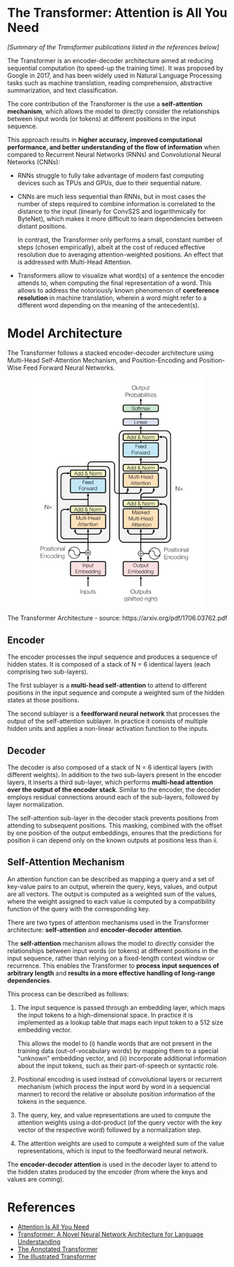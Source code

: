 # The Transformer: Attention is All You Need
*[Summary of the Transformer publications listed in the references below]*

The Transformer is an encoder-decoder architecture aimed at reducing sequential computation (to speed-up the training time). It was proposed by Google in 2017, and has been widely used in Natural Language Processing tasks such as machine translation, reading comprehension, abstractive summarization, and text classification.

The core contribution of the Transformer is the use a **self-attention mechanism**, which allows the model to directly consider the relationships between input words (or tokens) at different positions in the input sequence.

This approach results in **higher accuracy, improved computational performance, and better understanding of the flow of information** when compared to Recurrent Neural Networks (RNNs) and Convolutional Neural Networks (CNNs):
- RNNs struggle to fully take advantage of modern fast computing devices such as TPUs and GPUs, due to their sequential nature. 
- CNNs are much less sequential than RNNs, but in most cases the number of steps required to combine information is correlated to the distance to the input (linearly for ConvS2S and logarithmically for ByteNet), which makes it more difficult to learn dependencies between distant positions.  

    In contrast, the Transformer only performs a small, constant number of steps (chosen empirically), albeit at the cost of reduced effective resolution due to averaging attention-weighted positions. An effect that is addressed with Multi-Head Attention.
- Transformers allow to visualize what word(s) of a sentence the encoder attends to, when computing the final representation of a word. This allows to address the notoriously known phenomenon of **coreference resolution** in machine translation, wherein a word might refer to a different word depending on the meaning of the antecedent(s).

# Model Architecture

The Transformer follows a stacked encoder-decoder architecture using Multi-Head Self-Attention Mechanism, and Position-Encoding and Position-Wise Feed Forward Neural Networks.

<p align="center">
  <img src="img/the-encoder-architecture.png" width="400">
</p>

<p align="center">The Transformer Architecture - source: https://arxiv.org/pdf/1706.03762.pdf</p>

## Encoder

The encoder processes the input sequence and produces a sequence of hidden states. It is composed of a stack of N = 6 identical layers (each comprising two sub-layers). 

The first sublayer is a **multi-head self-attention** to attend to different positions in the input sequence and compute a weighted sum of the hidden states at those positions. 

The second sublayer is a **feedforward neural network** that processes the output of the self-attention sublayer. In practice it consists of multiple hidden units and applies a non-linear activation function to the inputs.

## Decoder

The decoder is also composed of a stack of N = 6 identical layers (with different weights). In addition to the two sub-layers present in the encoder layers, it inserts a third sub-layer, which performs **multi-head attention over the output of the encoder stack**. Similar to the encoder, the decoder employs residual connections around each of the sub-layers, followed by layer normalization.

The self-attention sub-layer in the decoder stack prevents positions from attending to subsequent positions. This masking, combined with the offset by one position of the output embeddings, ensures that the predictions for position ii can depend only on the known outputs at positions less than ii.

## Self-Attention Mechanism

An attention function can be described as mapping a query and a set of key-value pairs to an output, wherein the query, keys, values, and output are all vectors. The output is computed as a weighted sum of the values, where the weight assigned to each value is computed by a compatibility function of the query with the corresponding key.

There are two types of attention mechanisms used in the Transformer architecture: **self-attention** and **encoder-decoder attention**.

The **self-attention** mechanism allows the model to directly consider the relationships between input words (or tokens) at different positions in the input sequence, rather than relying on a fixed-length context window or recurrence. This enables the Transformer to **process input sequences of arbitrary length** and **results in a more effective handling of long-range dependencies**.

This process can be described as follows:

1. The input sequence is passed through an embedding layer, which maps the input tokens to a high-dimensional space. In practice it is implemented as a lookup table that maps each input token to a 512 size embedding vector.

    This allows the model to (i) handle words that are not present in the training data (out-of-vocabulary words) by mapping them to a special "unknown" embedding vector, and (ii) incorporate additional information about the input tokens, such as their part-of-speech or syntactic role.

2. Positional encoding is used instead of convolutional layers or recurrent mechanism (which process the input word by word in a sequencial manner) to record the relative or absolute position information of the tokens in the sequence.

3. The query, key, and value representations are used to compute the attention weights using a dot-product (of the query vector with the key vector of the respective word) followed by a normalization step.

4. The attention weights are used to compute a weighted sum of the value representations, which is input to the feedforward neural network.

The **encoder-decoder attention** is used in the decoder layer to attend to the hidden states produced by the encoder (from where the keys and values are coming).



# References
- [Attention Is All You Need](https://arxiv.org/pdf/1706.03762.pdf)
- [Transformer: A Novel Neural Network Architecture for Language Understanding](https://ai.googleblog.com/2017/08/transformer-novel-neural-network.html)
- [The Annotated Transformer](http://nlp.seas.harvard.edu/annotated-transformer/)
- [The Illustrated Transformer](https://jalammar.github.io/illustrated-transformer/)